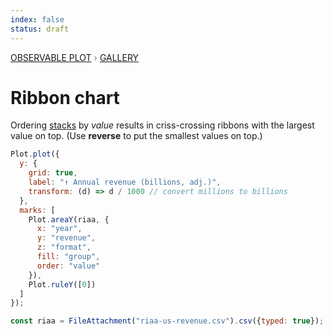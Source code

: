 ```yaml
---
index: false
status: draft
---
```


<div style="color: grey; font: 13px/25.5px var(--sans-serif); text-transform: uppercase;"><h1 style="display: none;">Plot: Ribbon chart</h1><a href="/plot">Observable Plot</a> › <a href="/@observablehq/plot-gallery">Gallery</a></div>

# Ribbon chart

Ordering [stacks](https://observablehq.com/plot/transforms/stack) by _value_ results in criss-crossing ribbons with the largest value on top. (Use **reverse** to put the smallest values on top.)

```js echo
Plot.plot({
  y: {
    grid: true,
    label: "↑ Annual revenue (billions, adj.)",
    transform: (d) => d / 1000 // convert millions to billions
  },
  marks: [
    Plot.areaY(riaa, {
      x: "year",
      y: "revenue",
      z: "format",
      fill: "group",
      order: "value"
    }),
    Plot.ruleY([0])
  ]
});
```

```js echo
const riaa = FileAttachment("riaa-us-revenue.csv").csv({typed: true});
```
